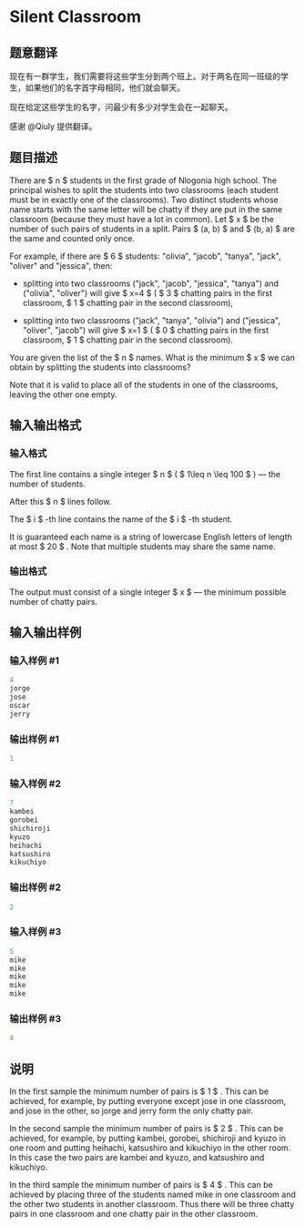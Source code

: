 # Silent Classroom

## 题意翻译

现在有一群学生，我们需要将这些学生分到两个班上。对于两名在同一班级的学生，如果他们的名字首字母相同，他们就会聊天。

现在给定这些学生的名字，问最少有多少对学生会在一起聊天。

感谢 @Qiuly 提供翻译。

## 题目描述

There are $ n $ students in the first grade of Nlogonia high school. The principal wishes to split the students into two classrooms (each student must be in exactly one of the classrooms). Two distinct students whose name starts with the same letter will be chatty if they are put in the same classroom (because they must have a lot in common). Let $ x $ be the number of such pairs of students in a split. Pairs $ (a, b) $ and $ (b, a) $ are the same and counted only once.

For example, if there are $ 6 $ students: "olivia", "jacob", "tanya", "jack", "oliver" and "jessica", then:

- splitting into two classrooms ("jack", "jacob", "jessica", "tanya") and ("olivia", "oliver") will give $ x=4 $ ( $ 3 $ chatting pairs in the first classroom, $ 1 $ chatting pair in the second classroom),

- splitting into two classrooms ("jack", "tanya", "olivia") and ("jessica", "oliver", "jacob") will give $ x=1 $ ( $ 0 $ chatting pairs in the first classroom, $ 1 $ chatting pair in the second classroom).

You are given the list of the $ n $ names. What is the minimum $ x $ we can obtain by splitting the students into classrooms?

Note that it is valid to place all of the students in one of the classrooms, leaving the other one empty.

## 输入输出格式

### 输入格式

The first line contains a single integer $ n $ ( $ 1\leq n \leq 100 $ ) — the number of students.

After this $ n $ lines follow.

The $ i $ -th line contains the name of the $ i $ -th student.

It is guaranteed each name is a string of lowercase English letters of length at most $ 20 $ . Note that multiple students may share the same name.

### 输出格式

The output must consist of a single integer $ x $ — the minimum possible number of chatty pairs.

## 输入输出样例

### 输入样例 #1

```cpp
4
jorge
jose
oscar
jerry

```
### 输出样例 #1

```cpp
1

```
### 输入样例 #2

```cpp
7
kambei
gorobei
shichiroji
kyuzo
heihachi
katsushiro
kikuchiyo

```
### 输出样例 #2

```cpp
2

```
### 输入样例 #3

```cpp
5
mike
mike
mike
mike
mike

```
### 输出样例 #3

```cpp
4

```
## 说明

In the first sample the minimum number of pairs is $ 1 $ . This can be achieved, for example, by putting everyone except jose in one classroom, and jose in the other, so jorge and jerry form the only chatty pair.

In the second sample the minimum number of pairs is $ 2 $ . This can be achieved, for example, by putting kambei, gorobei, shichiroji and kyuzo in one room and putting heihachi, katsushiro and kikuchiyo in the other room. In this case the two pairs are kambei and kyuzo, and katsushiro and kikuchiyo.

In the third sample the minimum number of pairs is $ 4 $ . This can be achieved by placing three of the students named mike in one classroom and the other two students in another classroom. Thus there will be three chatty pairs in one classroom and one chatty pair in the other classroom.

